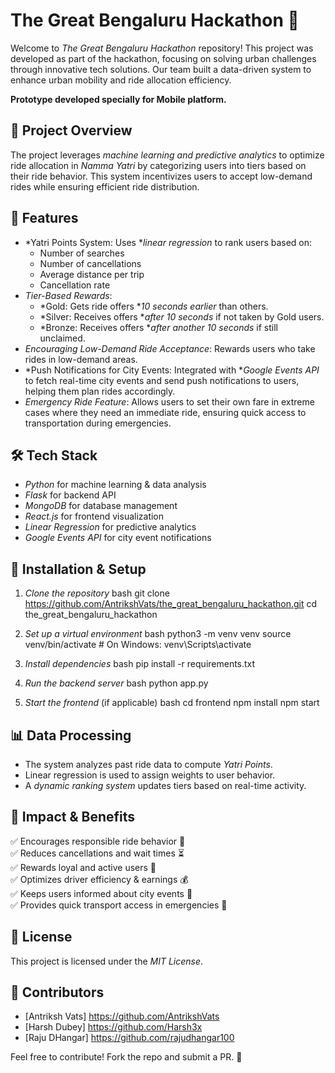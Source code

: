 # The Great Bengaluru Hackathon 🚀

Welcome to *The Great Bengaluru Hackathon* repository! This project was developed as part of the hackathon, focusing on solving urban challenges through innovative tech solutions. Our team built a data-driven system to enhance urban mobility and ride allocation efficiency.

**Prototype developed specially for Mobile platform.**


## 🚗 Project Overview
The project leverages *machine learning and predictive analytics* to optimize ride allocation in *Namma Yatri* by categorizing users into tiers based on their ride behavior. This system incentivizes users to accept low-demand rides while ensuring efficient ride distribution.

## 📌 Features
- *Yatri Points System: Uses **linear regression* to rank users based on:
  - Number of searches
  - Number of cancellations
  - Average distance per trip
  - Cancellation rate
- *Tier-Based Rewards*:
  - *Gold: Gets ride offers **10 seconds earlier* than others.
  - *Silver: Receives offers **after 10 seconds* if not taken by Gold users.
  - *Bronze: Receives offers **after another 10 seconds* if still unclaimed.
- *Encouraging Low-Demand Ride Acceptance*: Rewards users who take rides in low-demand areas.
- *Push Notifications for City Events: Integrated with **Google Events API* to fetch real-time city events and send push notifications to users, helping them plan rides accordingly.
- *Emergency Ride Feature*: Allows users to set their own fare in extreme cases where they need an immediate ride, ensuring quick access to transportation during emergencies.

## 🛠️ Tech Stack
- *Python* for machine learning & data analysis
- *Flask* for backend API
- *MongoDB* for database management
- *React.js* for frontend visualization
- *Linear Regression* for predictive analytics
- *Google Events API* for city event notifications

## 🔧 Installation & Setup
1. *Clone the repository*
   bash
   git clone https://github.com/AntrikshVats/the_great_bengaluru_hackathon.git
   cd the_great_bengaluru_hackathon
   
2. *Set up a virtual environment*
   bash
   python3 -m venv venv
   source venv/bin/activate  # On Windows: venv\Scripts\activate
   
3. *Install dependencies*
   bash
   pip install -r requirements.txt
   
4. *Run the backend server*
   bash
   python app.py
   
5. *Start the frontend* (if applicable)
   bash
   cd frontend
   npm install
   npm start
   

## 📊 Data Processing
- The system analyzes past ride data to compute *Yatri Points*.
- Linear regression is used to assign weights to user behavior.
- A *dynamic ranking system* updates tiers based on real-time activity.

## 🎯 Impact & Benefits
✅ Encourages responsible ride behavior 🚖  
✅ Reduces cancellations and wait times ⏳  
✅ Rewards loyal and active users 🎉  
✅ Optimizes driver efficiency & earnings 💰  
✅ Keeps users informed about city events 📅  
✅ Provides quick transport access in emergencies 🚨  

## 📜 License
This project is licensed under the *MIT License*.

## 🤝 Contributors
- [Antriksh Vats] https://github.com/AntrikshVats
- [Harsh Dubey] https://github.com/Harsh3x
- [Raju DHangar] https://github.com/rajudhangar100

Feel free to contribute! Fork the repo and submit a PR. 🚀
